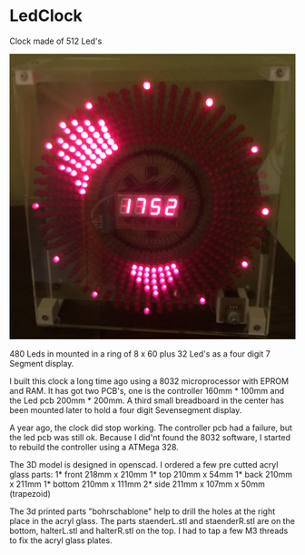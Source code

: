 # LedClock
Clock made of 512 Led's

![Led clock](/images/clock1.png)

480 Leds in mounted in a ring of 8 x 60 plus 32 Led's as a four digit 7 Segment display.

I built this clock a long time ago using a 8032 microprocessor with EPROM and RAM. It has got two PCB's, one is the controller 160mm * 100mm and the Led pcb 200mm * 200mm. A third small breadboard in the center has been mounted later to hold a four digit Sevensegment display.

A year ago, the clock did stop working. The controller pcb had a failure, but the led pcb was still ok. Because I did'nt found the 8032 software, I started to rebuild the controller using a ATMega 328.

The 3D model is designed in openscad. I ordered a few pre cutted acryl glass parts:
1* front 218mm x 210mm
1* top 210mm x 54mm
1* back 210mm x 211mm
1* bottom 210mm x 111mm
2* side 211mm x 107mm x 50mm (trapezoid)

The 3d printed parts "bohrschablone" help to drill the holes at the right place in the acryl glass. The parts staenderL.stl and staenderR.stl are on the bottom, halterL.stl and halterR.stl on the top. I had to tap a few M3 threads to fix the acryl glass plates.
    